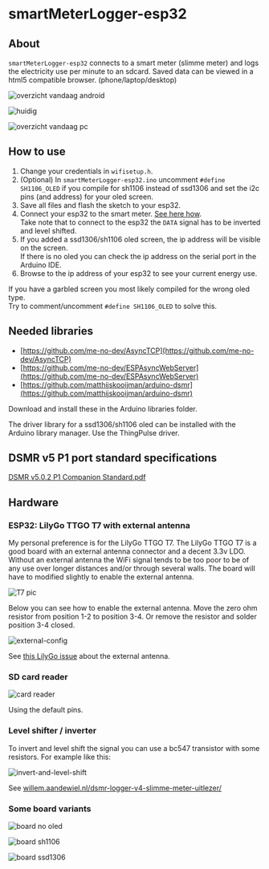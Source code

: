 # smartMeterLogger-esp32

## About

`smartMeterLogger-esp32` connects to a smart meter (slimme meter) and logs the electricity use per minute  to an sdcard. Saved data can be viewed in a html5 compatible browser. (phone/laptop/desktop)

![overzicht vandaag android](img/screenshot_android_vandaag.png)


![huidig](img/screenshot_pc.png)


![overzicht vandaag pc](img/screenshot_vandaag_pc.png)

## How to use

1. Change your credentials in `wifisetup.h`.
1. (Optional) In `smartMeterLogger-esp32.ino` uncomment `#define SH1106_OLED` if you compile for sh1106 instead of ssd1306 and set the i2c pins (and address) for your oled screen.
3. Save all files and flash the sketch to your esp32.
4. Connect your esp32 to the smart meter. [See here how](https://github.com/matthijskooijman/arduino-dsmr#connecting-the-p1-port).<br>Take note that to connect to the esp32 the `DATA` signal has to be inverted and level shifted.
5. If you added a ssd1306/sh1106 oled screen, the ip address will be visible on the screen.<br>If there is no oled you can check the ip address on the serial port in the Arduino IDE.
6. Browse to the ip address of your esp32 to see your current energy use.

If you have a garbled screen you most likely compiled for the wrong oled type.<br>Try to comment/uncomment `#define SH1106_OLED` to solve this.

## Needed libraries

- [https://github.com/me-no-dev/AsyncTCP](https://github.com/me-no-dev/AsyncTCP)
- [https://github.com/me-no-dev/ESPAsyncWebServer](https://github.com/me-no-dev/ESPAsyncWebServer)
- [https://github.com/matthijskooijman/arduino-dsmr](https://github.com/matthijskooijman/arduino-dsmr)

Download and install these in the Arduino libraries folder.

The driver library for a ssd1306/sh1106 oled can be installed with the Arduino library manager. Use the ThingPulse driver.

## DSMR v5 P1 port standard specifications

[DSMR v5.0.2 P1 Companion Standard.pdf](https://github.com/matthijskooijman/arduino-dsmr/blob/master/specs/DSMR%20v5.0.2%20P1%20Companion%20Standard.pdf)

## Hardware

### ESP32: LilyGo TTGO T7 with external antenna

My personal preference is for the LilyGo TTGO T7. The LilyGo TTGO T7 is a good board with an external antenna connector and a decent 3.3v LDO. Without an external antenna the WiFi signal tends to be too poor to be of any use over longer distances and/or through several walls. The board will have to modified slightly to enable the external antenna.

![T7 pic](img/t7.jpg)

Below you can see how to enable the external antenna. Move the zero ohm resistor from position 1-2 to position 3-4. Or remove the resistor and solder position 3-4 closed.

![external-config](https://user-images.githubusercontent.com/17033305/78676790-34fd1080-78e7-11ea-8bb0-aee88efe75a6.jpg)

See [this LilyGo issue](https://github.com/LilyGO/ESP32-MINI-32-V1.3/issues/4#issuecomment-610394847) about the external antenna.

### SD card reader

![card reader](img/sdboard.png)

Using the default pins.

### Level shifter / inverter

To invert and level shift the signal you can use a bc547 transistor with some resistors. For example like this:

![invert-and-level-shift](https://willem.aandewiel.nl/wp-content/uploads/2019/04/DSMR_LevelShifter_Circuit-300x251.png)

See [willem.aandewiel.nl/dsmr-logger-v4-slimme-meter-uitlezer/](https://willem.aandewiel.nl/index.php/2019/04/09/dsmr-logger-v4-slimme-meter-uitlezer/)

### Some board variants

![board no oled](img/board_no_oled.png)

![board sh1106](img/board_sh1106.png)

![board ssd1306](img/board_ssd1306.png)

